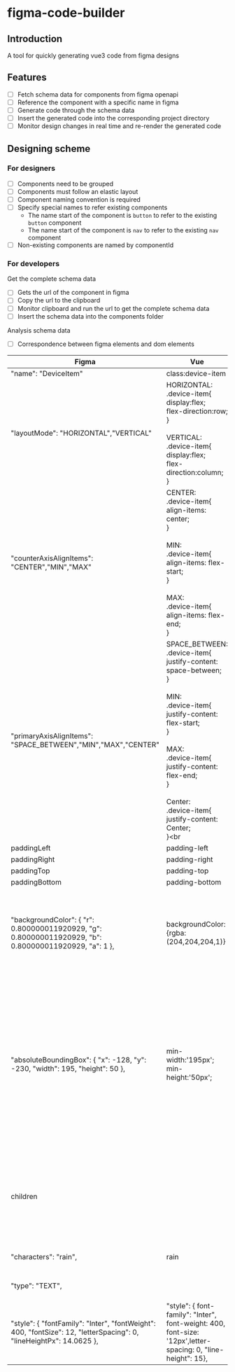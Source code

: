# figma-code-builder

## Introduction

A tool for quickly generating vue3 code from figma designs

## Features

- [ ] Fetch schema data for components from figma openapi
- [ ] Reference the component with a specific name in figma
- [ ] Generate code through the schema data
- [ ] Insert the generated code into the corresponding project directory
- [ ] Monitor design changes in real time and re-render the generated code

## Designing scheme

### For designers

- [ ] Components need to be grouped
- [ ] Components must follow an elastic layout
- [ ] Component naming convention is required
- [ ] Specify special names to refer existing components
    - The name start of the component is `button` to refer to the existing `button` component
    - The name start of the component is `nav` to refer to the existing `nav` component
- [ ] Non-existing components are named by componentId

### For developers

Get the complete schema data

- [ ] Gets the url of the component in figma
- [ ] Copy the url to the clipboard
- [ ] Monitor clipboard and run the url to get the complete schema data
- [ ] Insert the schema data into the components folder

Analysis schema data

- [ ] Correspondence between figma elements and dom elements

| Figma                                                        | Vue                                                          | Desc                                                                                                                                                                                                               |
| ------------------------------------------------------------ | ------------------------------------------------------------ |--------------------------------------------------------------------------------------------------------------------------------------------------------------------------------------------------------------------|
| "name": "DeviceItem"                                         | class:device-item                                            | className                                                                                                                                                                                                          |
| "layoutMode": "HORIZONTAL","VERTICAL"                        | HORIZONTAL:<br/>.device-item{<br />       display:flex;<br />       flex-direction:row;<br />}<br /><br />VERTICAL:<br />.device-item{<br />        display:flex;<br />        flex-direction:column;<br />} | The layout is divided into horizontally arrangement and vertical arrangement；                                                                                                                                      |
| "counterAxisAlignItems": "CENTER","MIN","MAX"                | CENTER:<br />.device-item{<br />        align-items: center;<br />}<br /><br />MIN:<br />.device-item{<br />        align-items: flex-start;<br />}<br /><br />MAX:<br />.device-item{<br />        align-items: flex-end;<br />} | Element alignment：Vertical center，top，bottom。                                                                                                                                                                      |
| "primaryAxisAlignItems": "SPACE_BETWEEN","MIN","MAX","CENTER" | SPACE_BETWEEN:<br />.device-item{<br />        justify-content: space-between;<br />}<br /><br />MIN:<br />.device-item{<br />        justify-content: flex-start;<br />}<br /><br />MAX:<br />.device-item{<br />        justify-content: flex-end;<br />}<br /><br />Center:<br />.device-item{<br />        justify-content: Center;<br />}<br | Horizontal alignment of elements：horizontal self adaptation，left，center，right.                                                                                                                                     |
| paddingLeft                                                  | padding-left                                                 |                                                                                                                                                                                                                    |
| paddingRight                                                 | padding-right                                                |                                                                                                                                                                                                                    |
| paddingTop                                                   | padding-top                                                  |                                                                                                                                                                                                                    |
| paddingBottom                                                | padding-bottom                                               |                                                                                                                                                                                                                    |
| "backgroundColor": {   "r": 0.800000011920929,   "g": 0.800000011920929,   "b": 0.800000011920929,   "a": 1 }, | backgroundColor:{rgba:(204,204,204,1)}                       | background-color:rgba value ranges from 0-1 to 0-255. Each item of rgb is rounded by *255. a does not need to be converted                                                                                         |
| "absoluteBoundingBox": {   "x": -128,   "y": -230,   "width": 195,   "height": 50 }, | min-width:'195px';<br />min-height:'50px';                   | x and y are the positioning of the component in the upper left corner canvas of figma. Adaptive layout，component width and height are separated by internal elements，so we set it to the minimum width and height. |
| children                                                     |                                                              | Nesting of components，the order in which component elements in children are presented in figma must be controlled.                                                                                                 |
| "characters": "rain",                                        | rain                                                         | The content filled by the dom                                                                                                                                                                                                           |
| "type": "TEXT",                                              |                                                              | The type of the dom element                                                                                                                                                                                                           |
| "style": {   "fontFamily": "Inter",  "fontWeight": 400,   "fontSize": 12,   "letterSpacing": 0,   "lineHeightPx": 14.0625 }, | "style": {   font-family": "Inter",    font-weight: 400,   font-size: '12px',letter-spacing: 0,   "line-height": 15}, | Some styles for "type": "TEXT" : "line-height": need to be rounded up.                                                                                                                                                                        |


